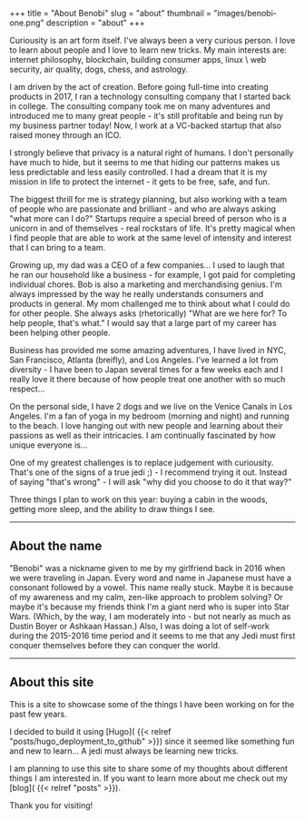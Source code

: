 +++
title = "About Benobi"
slug = "about"
thumbnail = "images/benobi-one.png"
description = "about"
+++


Curiousity is an art form itself. I've always been a very curious person. I love to learn about people and I love to learn new tricks. My main interests are: internet philosophy, blockchain, building consumer apps, linux \ web security, air quality, dogs, chess, and astrology.

I am driven by the act of creation. Before going full-time into creating products in 2017, I ran a technology consulting company that I started back in college. The consulting company took me on many adventures and introduced me to many great people - it's still profitable and being run by my business partner today! Now, I work at a VC-backed startup that also raised money through an ICO.

I strongly believe that privacy is a natural right of humans. I don't personally have much to hide, but it seems to me that hiding our patterns makes us less predictable and less easily controlled. I had a dream that it is my mission in life to protect the internet - it gets to be free, safe, and fun.

The biggest thrill for me is strategy planning, but also working with a team of people who are passionate and brilliant - and who are always asking "what more can I do?" Startups require a special breed of person who is a unicorn in and of themselves - real rockstars of life. It's pretty magical when I find people that are able to work at the same level of intensity and interest that I can bring to a team.

Growing up, my dad was a CEO of a few companies... I  used to laugh that he ran our household like a business - for example, I got paid for completing individual chores. Bob is also a marketing and merchandising genius. I'm always impressed by the way he really understands consumers and products in general. My mom challenged me to think about what I could do for other people. She always asks (rhetorically) "What are we here for? To help people, that's what." I would say that a large part of my career has been helping other people.

Business has provided me some amazing adventures, I have lived in NYC, San Francisco, Atlanta (breifly), and Los Angeles. I’ve learned a lot from diversity - I have been to Japan several times for a few weeks each and I really love it there because of how people treat one another with so much respect...

On the personal side, I have 2 dogs and we live on the Venice Canals in Los Angeles. I'm a fan of yoga in my bedroom (morning and night) and running to the beach. I love hanging out with new people and learning about their passions as well as their intricacies. I am continually fascinated by how unique everyone is...

One of my greatest challenges is to replace judgement with curiousity. That's one of the signs of a true jedi ;) - I recommend trying it out. Instead of saying "that's wrong" - I will ask "why did you choose to do it that way?"

Three things I plan to work on this year: buying a cabin in the woods, getting more sleep, and the ability to draw things I see.

---------------------------

## About the name

"Benobi" was a nickname given to me by my girlfriend back in 2016 when we were traveling in Japan. Every word and name in Japanese must have a consonant followed by a vowel. This name really stuck. Maybe it is because of my awareness and my calm, zen-like approach to problem solving? Or maybe it's because my friends think I'm a giant nerd who is super into Star Wars. (Which, by the way, I am moderately into - but not nearly as much as Dustin Boyer or Ashkaan Hassan.) Also, I was doing a lot of self-work during the 2015-2016 time period and it seems to me that any Jedi must first conquer themselves before they can conquer the world.

---------------------------

## About this site

This is a site to showcase some of the things I have been working on for the past few years.

I decided to build it using [Hugo]( {{< relref "posts/hugo_deployment_to_github" >}}) since it seemed like something fun and new to learn... A jedi must always be learning new tricks.

I am planning to use this site to share some of my thoughts about different things I am interested in. If you want to learn more about me check out my [blog]( {{< relref "posts" >}}).

Thank you for visiting!
